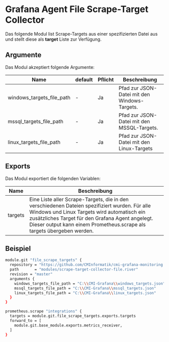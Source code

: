 # Grafana Agent File Scrape-Target Collector

Das folgende Modul list Scrape-Targets aus einer spezifizierten Datei aus und stellt diese als **target** Liste zur Verfügung.

## Argumente

Das Modul akzeptiert folgende Argumente:

| Name                      | default | Pflicht | Beschreibung                                 |
| ------------------------- | ------- | ------- | -------------------------------------------- |
| windows_targets_file_path | -       | Ja      | Pfad zur JSON-Datei mit den Windows-Targets. |
| mssql_targets_file_path   | -       | Ja      | Pfad zur JSON-Datei mit den MSSQL-Targets.   |
| linux_targets_file_path   | -       | Ja      | Pfad zur JSON-Datei mit den Linux-Targets    |

## Exports

Das Modul exportiert die folgenden Variablen:

| Name    | Beschreibung                                                                                                                                                                                                                                                               |
| ------- | -------------------------------------------------------------------------------------------------------------------------------------------------------------------------------------------------------------------------------------------------------------------------- |
| targets | Eine Liste aller Scrape-Targets, die in den verschiedenen Dateien spezifiziert wurden. Für alle Windows und Linux Targets wird automatisch ein zusätzliches Target für den Grafana Agent angelegt. Dieser output kann einem Prometheus.scrape als targets übergeben werden. |

## Beispiel

```bash
module.git "file_scrape_targets" {
  repository = "https://github.com/CMInformatik/cmi-grafana-monitoring.git"
  path       = "modules/scrape-target-collector-file.river"
  revision = "master"
  arguments {
    windows_targets_file_path = "C:\\CMI-Grafana\\windows_targets.json"
    mssql_targets_file_path = "C:\\CMI-Grafana\\mssql_targets.json"
	linux_targets_file_path = "C:\\CMI-Grafana\\linux_targets.json"
  }
}

prometheus.scrape "integrations" {
  targets = module.git.file_scrape_targets.exports.targets
  forward_to = [
    module.git.base_module.exports.metrics_receiver,
  ]
}
```
